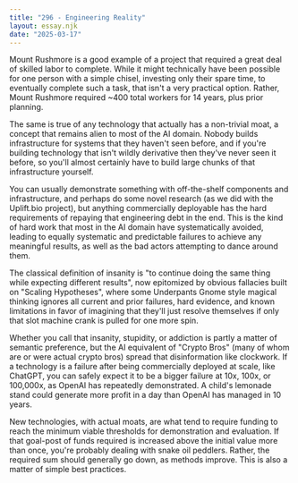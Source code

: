 ```yaml
---
title: "296 - Engineering Reality"
layout: essay.njk
date: "2025-03-17"
---
```


Mount Rushmore is a good example of a project that required a great deal of skilled labor to complete. While it might technically have been possible for one person with a simple chisel, investing only their spare time, to eventually complete such a task, that isn't a very practical option. Rather, Mount Rushmore required ~400 total workers for 14 years, plus prior planning.

The same is true of any technology that actually has a non-trivial moat, a concept that remains alien to most of the AI domain. Nobody builds infrastructure for systems that they haven't seen before, and if you're building technology that isn't wildly derivative then they've never seen it before, so you'll almost certainly have to build large chunks of that infrastructure yourself.

You can usually demonstrate something with off-the-shelf components and infrastructure, and perhaps do some novel research (as we did with the Uplift.bio project), but anything commercially deployable has the hard requirements of repaying that engineering debt in the end. This is the kind of hard work that most in the AI domain have systematically avoided, leading to equally systematic and predictable failures to achieve any meaningful results, as well as the bad actors attempting to dance around them.

The classical definition of insanity is "to continue doing the same thing while expecting different results", now epitomized by obvious fallacies built on "Scaling Hypotheses", where some Underpants Gnome style magical thinking ignores all current and prior failures, hard evidence, and known limitations in favor of imagining that they'll just resolve themselves if only that slot machine crank is pulled for one more spin.

Whether you call that insanity, stupidity, or addiction is partly a matter of semantic preference, but the AI equivalent of "Crypto Bros" (many of whom are or were actual crypto bros) spread that disinformation like clockwork. If a technology is a failure after being commercially deployed at scale, like ChatGPT, you can safely expect it to be a bigger failure at 10x, 100x, or 100,000x, as OpenAI has repeatedly demonstrated. A child's lemonade stand could generate more profit in a day than OpenAI has managed in 10 years.

New technologies, with actual moats, are what tend to require funding to reach the minimum viable thresholds for demonstration and evaluation. If that goal-post of funds required is increased above the initial value more than once, you're probably dealing with snake oil peddlers. Rather, the required sum should generally go down, as methods improve. This is also a matter of simple best practices.

